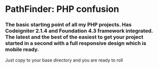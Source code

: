 # PathFinder: PHP confusion

### The basic starting point of all my PHP projects. Has Codeigniter 2.1.4 and Foundation 4.3 framework integrated. The latest and the best of the easiest to get your project started in a second with a full responsive design which is mobile ready.

Just copy to your base directory and you are ready to roll